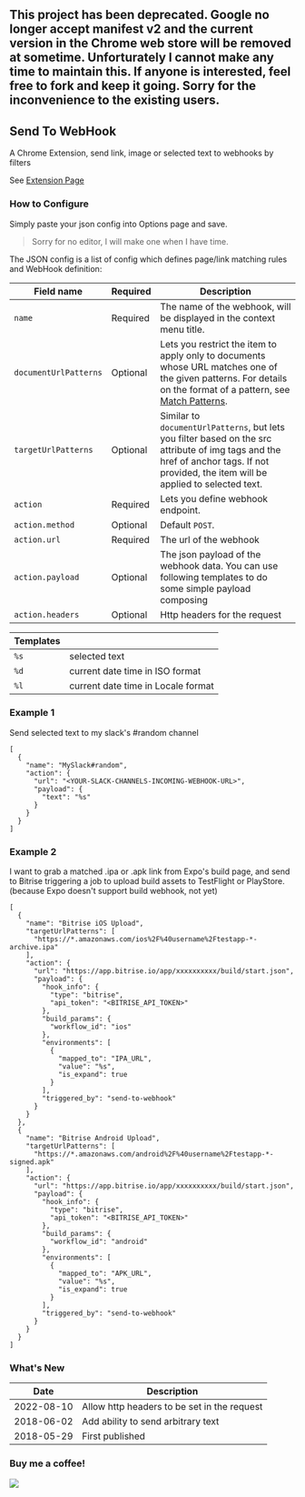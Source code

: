 ## This project has been deprecated. Google no longer accept manifest v2 and the current version in the Chrome web store will be removed at sometime. Unforturately I cannot make any time to maintain this. If anyone is interested, feel free to fork and keep it going. Sorry for the inconvenience to the existing users.

## Send To WebHook

A Chrome Extension, send link, image or selected text to webhooks by filters

See [Extension Page](https://goo.gl/kbwRVB)

### How to Configure

Simply paste your json config into Options page and save.
> Sorry for no editor, I will make one when I have time.

The JSON config is a list of config which defines page/link matching rules and WebHook definition:

| Field name            | Required | Description                                                                                                                                                                                                              |
| --------------------- | -------- | ------------------------------------------------------------------------------------------------------------------------------------------------------------------------------------------------------------------------ |
| `name`                | Required | The name of the webhook, will be displayed in the context menu title.                                                                                                                                                    |
| `documentUrlPatterns` | Optional | Lets you restrict the item to apply only to documents whose URL matches one of the given patterns. For details on the format of a pattern, see [Match Patterns](https://developer.chrome.com/extensions/match_patterns). |
| `targetUrlPatterns`   | Optional | Similar to `documentUrlPatterns`, but lets you filter based on the src attribute of img tags and the href of anchor tags. If not provided, the item will be applied to selected text.                                    |
| `action`              | Required | Lets you define webhook endpoint.                                                                                                                                                                                        |
| `action.method`       | Optional | Default `POST`.                                                                                                                                                                                                          |
| `action.url`          | Required | The url of the webhook                                                                                                                                                                                                   |
| `action.payload`      | Optional | The json payload of the webhook data. You can use following templates to do some simple payload composing                                                                                                                |
| `action.headers`      | Optional | Http headers for the request                                                                                                                                                                                             |

| Templates |                                    |
| --------- | :--------------------------------- |
| `%s`      | selected text                      |
| `%d`      | current date time in ISO format    |
| `%l`      | current date time in Locale format |

### Example 1

Send selected text to my slack's #random channel
```
[
  {
    "name": "MySlack#random",
    "action": {
      "url": "<YOUR-SLACK-CHANNELS-INCOMING-WEBHOOK-URL>",
      "payload": {
        "text": "%s"
      }
    }
  }
]
```


### Example 2

I want to grab a matched .ipa or .apk link from Expo's build page, and send to Bitrise triggering a job to upload build assets to TestFlight or PlayStore. (because Expo doesn't support build webhook, not yet)
```
[
  {
    "name": "Bitrise iOS Upload",
    "targetUrlPatterns": [
      "https://*.amazonaws.com/ios%2F%40username%2Ftestapp-*-archive.ipa"
    ],
    "action": {
      "url": "https://app.bitrise.io/app/xxxxxxxxxx/build/start.json",
      "payload": {
        "hook_info": {
          "type": "bitrise",
          "api_token": "<BITRISE_API_TOKEN>"
        },
        "build_params": {
          "workflow_id": "ios"
        },
        "environments": [
          {
            "mapped_to": "IPA_URL",
            "value": "%s",
            "is_expand": true
          }
        ],
        "triggered_by": "send-to-webhook"
      }
    }
  },
  {
    "name": "Bitrise Android Upload",
    "targetUrlPatterns": [
      "https://*.amazonaws.com/android%2F%40username%2Ftestapp-*-signed.apk"
    ],
    "action": {
      "url": "https://app.bitrise.io/app/xxxxxxxxxx/build/start.json",
      "payload": {
        "hook_info": {
          "type": "bitrise",
          "api_token": "<BITRISE_API_TOKEN>"
        },
        "build_params": {
          "workflow_id": "android"
        },
        "environments": [
          {
            "mapped_to": "APK_URL",
            "value": "%s",
            "is_expand": true
          }
        ],
        "triggered_by": "send-to-webhook"
      }
    }
  }
]
```

### What's New
| Date       | Description                                 |
| ---------- | ------------------------------------------- |
| 2022-08-10 | Allow http headers to be set in the request |
| 2018-06-02 | Add ability to send arbitrary text          |
| 2018-05-29 | First published                             |

### Buy me a coffee!

[![](https://www.paypalobjects.com/en_AU/i/btn/btn_donate_LG.gif)](https://www.paypal.com/donate?business=RBUDZ9FDP8MFY&no_recurring=0&currency_code=AUD)
